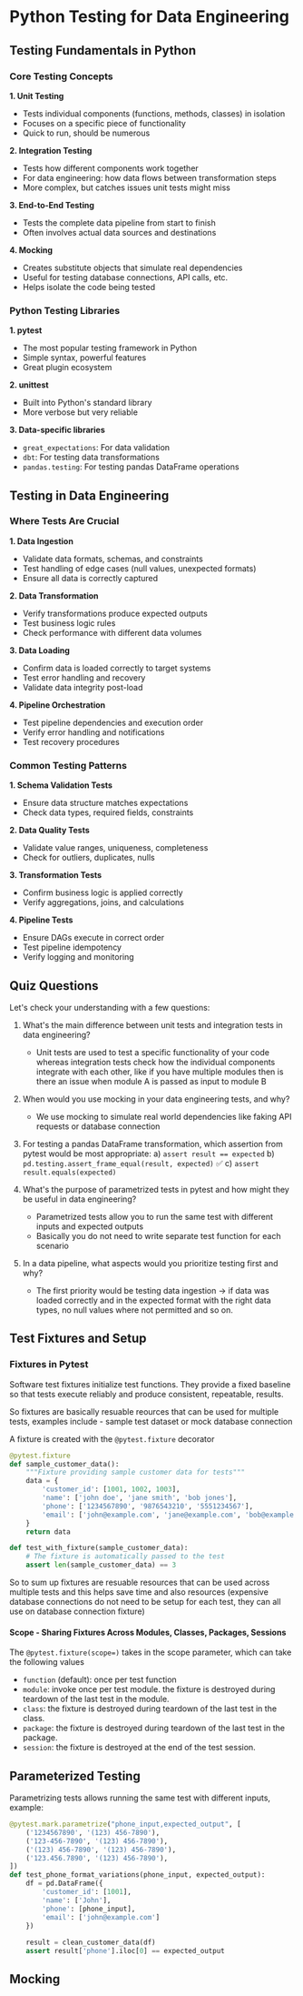 # Python Testing for Data Engineering

## Testing Fundamentals in Python

### Core Testing Concepts

**1. Unit Testing**
- Tests individual components (functions, methods, classes) in isolation
- Focuses on a specific piece of functionality
- Quick to run, should be numerous

**2. Integration Testing**
- Tests how different components work together
- For data engineering: how data flows between transformation steps
- More complex, but catches issues unit tests might miss

**3. End-to-End Testing**
- Tests the complete data pipeline from start to finish
- Often involves actual data sources and destinations

**4. Mocking**
- Creates substitute objects that simulate real dependencies
- Useful for testing database connections, API calls, etc.
- Helps isolate the code being tested

### Python Testing Libraries

**1. pytest**
- The most popular testing framework in Python
- Simple syntax, powerful features
- Great plugin ecosystem

**2. unittest**
- Built into Python's standard library
- More verbose but very reliable

**3. Data-specific libraries**
- `great_expectations`: For data validation
- `dbt`: For testing data transformations
- `pandas.testing`: For testing pandas DataFrame operations

## Testing in Data Engineering

### Where Tests Are Crucial

**1. Data Ingestion**
- Validate data formats, schemas, and constraints
- Test handling of edge cases (null values, unexpected formats)
- Ensure all data is correctly captured

**2. Data Transformation**
- Verify transformations produce expected outputs
- Test business logic rules
- Check performance with different data volumes

**3. Data Loading**
- Confirm data is loaded correctly to target systems
- Test error handling and recovery
- Validate data integrity post-load

**4. Pipeline Orchestration**
- Test pipeline dependencies and execution order
- Verify error handling and notifications
- Test recovery procedures

### Common Testing Patterns

**1. Schema Validation Tests**
- Ensure data structure matches expectations
- Check data types, required fields, constraints

**2. Data Quality Tests**
- Validate value ranges, uniqueness, completeness
- Check for outliers, duplicates, nulls

**3. Transformation Tests**
- Confirm business logic is applied correctly
- Verify aggregations, joins, and calculations

**4. Pipeline Tests**
- Ensure DAGs execute in correct order
- Test pipeline idempotency
- Verify logging and monitoring

## Quiz Questions

Let's check your understanding with a few questions:

1. What's the main difference between unit tests and integration tests in data engineering?
    - Unit tests are used to test a specific functionality of your code whereas integration tests check how the individual components integrate with each other, like if you have multiple modules then is there an issue when module A is passed as input to module B

2. When would you use mocking in your data engineering tests, and why?
    -  We use mocking to simulate real world dependencies like faking API requests or database connection

3. For testing a pandas DataFrame transformation, which assertion from pytest would be most appropriate:
   a) `assert result == expected`
   b) `pd.testing.assert_frame_equal(result, expected)` ✅
   c) `assert result.equals(expected)`

4. What's the purpose of parametrized tests in pytest and how might they be useful in data engineering?
    - Parametrized tests allow you to run the same test with different inputs and expected outputs
    - Basically you do not need to write separate test function for each scenario

5. In a data pipeline, what aspects would you prioritize testing first and why?
    - The first priority would be testing data ingestion -> if data was loaded correctly and in the expected format with the right data types, no null values where not permitted and so on. 


## Test Fixtures and Setup

### Fixtures in  Pytest
Software test fixtures initialize test functions. They provide a fixed baseline so that tests execute reliably and produce consistent, repeatable, results. 

So fixtures are basically resuable reources that can be used for multiple tests, examples include - sample test dataset or mock database connection

A fixture is created with the `@pytest.fixture` decorator

```python
@pytest.fixture
def sample_customer_data():
    """Fixture providing sample customer data for tests"""
    data = {
        'customer_id': [1001, 1002, 1003],
        'name': ['john doe', 'jane smith', 'bob jones'],
        'phone': ['1234567890', '9876543210', '5551234567'],
        'email': ['john@example.com', 'jane@example.com', 'bob@example.com']
    }
    return data

def test_with_fixture(sample_customer_data):
    # The fixture is automatically passed to the test
    assert len(sample_customer_data) == 3 
```

So to sum up fixtures are resuable resources that can be used across multiple tests and this helps save time and also resources (expensive database connections do not need to be setup for each test, they can all use on database connection fixture)

#### Scope - Sharing Fixtures Across Modules, Classes, Packages, Sessions
The `@pytest.fixture(scope=)` takes in the scope parameter, which can take the following values
- `function` (default): once per test function
- `module`: invoke once per test module. the fixture is destroyed during teardown of the last test in the module.
- `class`: the fixture is destroyed during teardown of the last test in the class.
- `package`: the fixture is destroyed during teardown of the last test in the package.
- `session`: the fixture is destroyed at the end of the test session.

## Parameterized Testing
Parametrizing tests allows running the same test with different inputs, example:

```python
@pytest.mark.parametrize("phone_input,expected_output", [
    ('1234567890', '(123) 456-7890'),
    ('123-456-7890', '(123) 456-7890'),
    ('(123) 456-7890', '(123) 456-7890'),
    ('123.456.7890', '(123) 456-7890'),
])
def test_phone_format_variations(phone_input, expected_output):
    df = pd.DataFrame({
        'customer_id': [1001],
        'name': ['John'],
        'phone': [phone_input],
        'email': ['john@example.com']
    })
    
    result = clean_customer_data(df)
    assert result['phone'].iloc[0] == expected_output
```

## Mocking